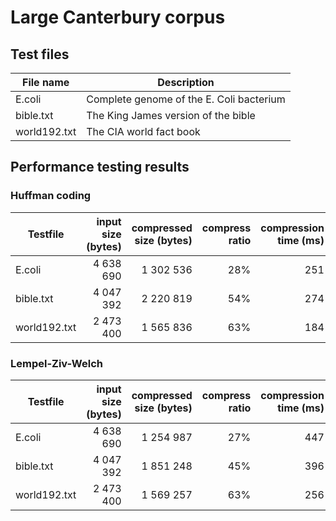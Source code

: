 # Large Canterbury corpus

## Test files
File name | Description
--- | ---
E.coli | Complete genome of the E. Coli bacterium
bible.txt | The King James version of the bible
world192.txt | The CIA world fact book

## Performance testing results
### Huffman coding
Testfile | input size (bytes) | compressed size (bytes) | compress ratio | compression time (ms) | decompression time (ms)
--- | ---: | ---: | ---: | ---: | ---:
E.coli | 4 638 690 | 1 302 536 | 28% | 251 | 113
bible.txt | 4 047 392 | 2 220 819 | 54% | 274 | 152
world192.txt | 2 473 400 | 1 565 836 | 63% | 184 | 117

### Lempel-Ziv-Welch
Testfile | input size (bytes) | compressed size (bytes) | compress ratio | compression time (ms) | decompression time (ms)
--- | ---: | ---: | ---: | ---: | ---:
E.coli | 4 638 690 | 1 254 987 | 27% | 447 | 174
bible.txt | 4 047 392 | 1 851 248 | 45% | 396 | 185
world192.txt | 2 473 400 | 1 569 257 | 63% | 256 | 124
